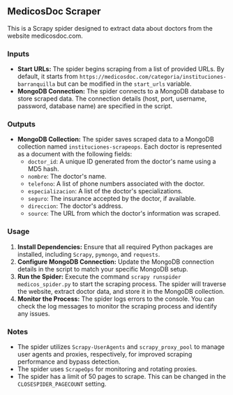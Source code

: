 ## MedicosDoc Scraper

This is a Scrapy spider designed to extract data about doctors from the website medicosdoc.com.

### Inputs

- **Start URLs:** The spider begins scraping from a list of provided URLs. By default, it starts from `https://medicosdoc.com/categoria/instituciones-barranquilla` but can be modified in the `start_urls` variable.
- **MongoDB Connection:** The spider connects to a MongoDB database to store scraped data. The connection details (host, port, username, password, database name) are specified in the script. 

### Outputs

- **MongoDB Collection:** The spider saves scraped data to a MongoDB collection named `instituciones-scrapeops`. Each doctor is represented as a document with the following fields:
    - `doctor_id`: A unique ID generated from the doctor's name using a MD5 hash.
    - `nombre`: The doctor's name.
    - `telefono`: A list of phone numbers associated with the doctor.
    - `especializacion`: A list of the doctor's specializations.
    - `seguro`: The insurance accepted by the doctor, if available.
    - `direccion`: The doctor's address.
    - `source`: The URL from which the doctor's information was scraped.

### Usage

1. **Install Dependencies:** Ensure that all required Python packages are installed, including `Scrapy`, `pymongo`, and `requests`.
2. **Configure MongoDB Connection:** Update the MongoDB connection details in the script to match your specific MongoDB setup.
3. **Run the Spider:** Execute the command `scrapy runspider medicos_spider.py` to start the scraping process. The spider will traverse the website, extract doctor data, and store it in the MongoDB collection.
4. **Monitor the Process:** The spider logs errors to the console. You can check the log messages to monitor the scraping process and identify any issues.

### Notes

- The spider utilizes `Scrapy-UserAgents` and `scrapy_proxy_pool` to manage user agents and proxies, respectively, for improved scraping performance and bypass detection.
- The spider uses `ScrapeOps` for monitoring and rotating proxies.
- The spider has a limit of 50 pages to scrape. This can be changed in the `CLOSESPIDER_PAGECOUNT` setting.